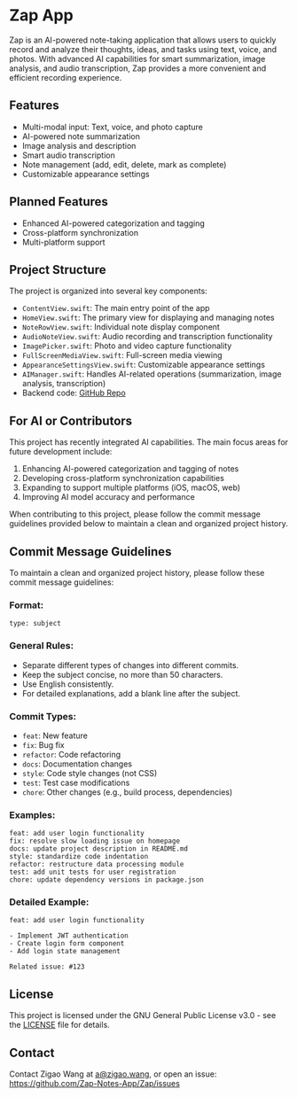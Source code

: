 # Zap App

Zap is an AI-powered note-taking application that allows users to quickly record and analyze their thoughts, ideas, and tasks using text, voice, and photos. With advanced AI capabilities for smart summarization, image analysis, and audio transcription, Zap provides a more convenient and efficient recording experience.

## Features

- Multi-modal input: Text, voice, and photo capture
- AI-powered note summarization
- Image analysis and description
- Smart audio transcription
- Note management (add, edit, delete, mark as complete)
- Customizable appearance settings

## Planned Features

- Enhanced AI-powered categorization and tagging
- Cross-platform synchronization
- Multi-platform support

## Project Structure

The project is organized into several key components:

- `ContentView.swift`: The main entry point of the app
- `HomeView.swift`: The primary view for displaying and managing notes
- `NoteRowView.swift`: Individual note display component
- `AudioNoteView.swift`: Audio recording and transcription functionality
- `ImagePicker.swift`: Photo and video capture functionality
- `FullScreenMediaView.swift`: Full-screen media viewing
- `AppearanceSettingsView.swift`: Customizable appearance settings
- `AIManager.swift`: Handles AI-related operations (summarization, image analysis, transcription)
- Backend code: [GitHub Repo](https://github.com/Zap-Notes-App/Zap-backend)

## For AI or Contributors

This project has recently integrated AI capabilities. The main focus areas for future development include:

1. Enhancing AI-powered categorization and tagging of notes
2. Developing cross-platform synchronization capabilities
3. Expanding to support multiple platforms (iOS, macOS, web)
4. Improving AI model accuracy and performance

When contributing to this project, please follow the commit message guidelines provided below to maintain a clean and organized project history.

## Commit Message Guidelines

To maintain a clean and organized project history, please follow these commit message guidelines:

### Format:
```
type: subject
```

### General Rules:
- Separate different types of changes into different commits.
- Keep the subject concise, no more than 50 characters.
- Use English consistently.
- For detailed explanations, add a blank line after the subject.

### Commit Types:
- `feat`: New feature
- `fix`: Bug fix
- `refactor`: Code refactoring
- `docs`: Documentation changes
- `style`: Code style changes (not CSS)
- `test`: Test case modifications
- `chore`: Other changes (e.g., build process, dependencies)

### Examples:
```
feat: add user login functionality
fix: resolve slow loading issue on homepage
docs: update project description in README.md
style: standardize code indentation
refactor: restructure data processing module
test: add unit tests for user registration
chore: update dependency versions in package.json
```

### Detailed Example:
```
feat: add user login functionality

- Implement JWT authentication
- Create login form component
- Add login state management

Related issue: #123
```

## License

This project is licensed under the GNU General Public License v3.0 - see the [LICENSE](LICENSE) file for details.

## Contact

Contact Zigao Wang at a@zigao.wang, or open an issue: https://github.com/Zap-Notes-App/Zap/issues
